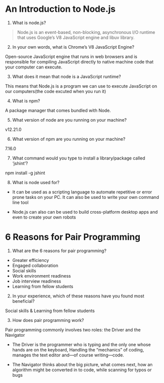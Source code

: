  # An Introduction to Node.js 

1. What is node.js?
>Node.js is an event-based, non-blocking, asynchronous I/O runtime that uses Google’s V8 JavaScript engine and libuv library.

2. In your own words, what is Chrome’s V8 JavaScript Engine?

Open-source JavaScript engine that runs in web browsers and is responsible for compiling JavaScript directly to native machine code that your computer can execute.

3. What does it mean that node is a JavaScript runtime?

This means that Node.js is a program we can use to execute JavaScript on our computers(the code excuted when you run it)

4. What is npm?

A package manager that comes bundled with Node.

5. What version of node are you running on your machine?

v12.21.0

6. What version of npm are you running on your machine?

7.16.0

7. What command would you type to install a library/package called ‘jshint’?

npm install -g jshint

8. What is node used for?

 - It can be used as a scripting language to automate repetitive or error prone tasks on your PC. It can also be used to write your own command line tool

 - Node.js can also can be used to build cross-platform desktop apps and even to create your own robots


 # 6 Reasons for Pair Programming
 
 1. What are the 6 reasons for pair programming?

- Greater efficiency
- Engaged collaboration
- Social skills
- Work environment readiness
- Job interview readiness
- Learning from fellow students


2. In your experience, which of these reasons have you found most beneficial?

Social skills & Learning from fellow students


3. How does pair programming work?

Pair programming commonly involves two roles: the Driver and the Navigator
- The Driver is the programmer who is typing and the only one whose hands are on the keyboard, Handling the “mechanics” of coding, manages the text editor and—of course writing—code.

- The Navigator thinks about the big picture, what comes next, how an algorithm might be converted in to code, while scanning for typos or bugs